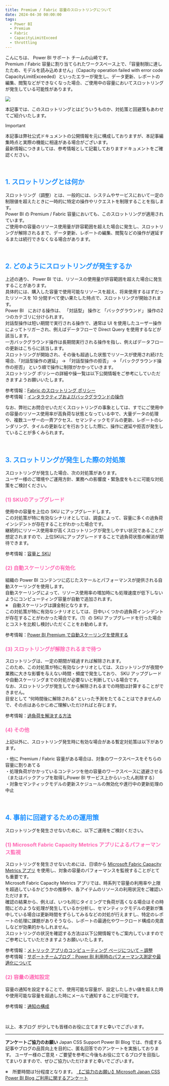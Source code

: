 ```yaml
---
title: Premium / Fabric 容量のスロットリングについて
date: 2024-04-30 00:00:00
tags:
  - Power BI
  - Premium
  - Fabric 
  - CapacityLimitExceed
  - throttling
---  
```



こんにちは、 Power BI サポート チームの山崎です。  
Premium / Fabric 容量に割り当てられたワークスペース上で、「容量制限に達したため、モデルを読み込めません」（Capacity operation failed with error code CapacityLimitExceeded）といったエラーが発生し、データ更新、レポートの編集、閲覧などができなくなった場合、ご使用中の容量においてスロットリングが発生している可能性があります。  

<div align="left">
<img src="1.png">
</div>
</p>  

本記事では、このスロットリングとはどういうものか、対処策と回避策もあわせてご紹介いたします。  

<!-- more -->

> [!IMPORTANT]  
> 本記事は弊社公式ドキュメントの公開情報を元に構成しておりますが、本記事編集時点と実際の機能に相違がある場合がございます。  
> 最新情報につきましては、参考情報として記載しておりますドキュメントをご確認ください。


 </br>

##  <font color="DodgerBlue">1. スロットリングとは何か</font>    

スロットリング（調整）とは、一般的には、システムやサービスにおいて一定の制限値を超えたときに一時的に特定の操作やリクエストを制限することを指します。  
Power BI の Premium / Fabric 容量においても、このスロットリングが適用されています。  
ご使用中の容量のリソース使用量が許容範囲を超えた場合に発生し、スロットリングが解除されるまで、データ更新、レポートの編集、閲覧などの操作が遅延するまたは続行できなくなる場合があります。  

 </br>

## <font color="DodgerBlue">2. どのようにスロットリングが発生するか</font>  

上述の通り、 Power BI では、リソースの使用量が許容範囲を超えた場合に発生することがあります。  
具体的には、購入した容量で使用可能なリソースを超え、将来使用するはずだったリソースを 10 分間すべて使い果たした時点で、スロットリングが開始されます。  
Power BI　における操作は、 「対話型」 操作と 「バックグラウンド」 操作の2つのカテゴリに分けられます。  
対話型操作は短い期間で実行される操作で、通常は UI を使用したユーザー操作によってトリガーされ、例えばデータフローで Direct Query を使用するなどが該当します。  
一方バックグラウンド操作は長期間実行される操作を指し、例えばデータフローの更新はこちらに該当します。  
スロットリングが開始され、その後も超過した状態でリソースが使用され続けた場合、「対話型操作の遅延」 → 「対話型操作の拒否」 → 「バックグラウンド操作の拒否」 という順で操作に制限がかかっていきます。  
スロットリング ポリシーの詳細や操一覧は以下公開情報をご参考にしていただきますようお願いいたします。  

参考情報：[Fabric のスロットリング ポリシー]( https://learn.microsoft.com/ja-jp/fabric/enterprise/throttling)  
参考情報：[インタラクティブおよびバックグラウンドの操作]( https://learn.microsoft.com/ja-jp/power-bi/enterprise/service-premium-interactive-background-operations)  
 

なお、弊社にお問合せいただくスロットリングの事象としては、すでにご使用中の容量のリソース使用率が高負荷な状態となっている中で、大量データの処理や、複数ユーザーの一斉アクセス、セマンティックモデルの更新、レポートのレンダリング、タイルの更新などを行おうとした際に、操作に遅延や拒否が発生していることが多くみられます。  

</br>
  

## <font color="DodgerBlue">3. スロットリングが発生した際の対処策</font>  

スロットリングが発生した場合、次の対処策があります。  
ユーザー様のご環境やご運用方針、業務への影響度・緊急度をもとに可能な対処策をご検討ください。  

### <font color="HotPink">(1) SKUのアップグレード</font> 
使用中の容量を上位の SKU にアップグレードします。  
この対処策が特に有効なシナリオとしては、調査によって、容量に多くの過負荷インシデントが存在することがわかった場合です。  
継続的にリソース使用率が高くスロットリングが発生しやすい状況であることが想定されますので、上位SKUにアップグレードすることで過負荷状態の解消が期待できます。  

参考情報：[容量と SKU](https://learn.microsoft.com/ja-jp/power-bi/enterprise/service-premium-what-is#capacities-and-skus)  


### <font color="HotPink">(2) 自動スケーリングの有効化</font> 

組織の Power BI コンテンツに応じたスケールとパフォーマンスが提供される自動スケーリングを使用します。  
自動スケーリングによって、リソース使用率の増加時にも処理速度が低下しないようにコンピューティング容量が自動で追加されます。  
※　自動スケーリングは課金制となります。  
この対処策が特に有効なシナリオとしては、日中いくつかの過負荷インシデントが存在することがわかった場合です。（1）の SKU アップグレードを行った場合とコストを比較し検討いただくことをお勧めします。  

参考情報：[Power BI Premium で自動スケーリングを使用する](https://learn.microsoft.com/ja-jp/power-bi/enterprise/service-premium-auto-scale)  



### <font color="HotPink">(3) スロットリングが解除されるまで待つ</font>   

スロットリングは、一定の期間が経過すれば解除されます。  
このため、この対処策が特に有効なシナリオとしては、スロットリングが夜間や業務に大きな影響を与えない時間・頻度で発生しており、 SKU アップグレードや自動スケーリングまでの対処が必要ないと判断している場合です。  
なお、スロットリングが発生してから解除されるまでの時間は計算することができません。  
目安として “何時間後に解除される“ といった予測をたてることはできませんので、その点はあらかじめご理解いただければと存じます。  

参考情報：[過負荷を解決する方法](https://learn.microsoft.com/ja-jp/power-bi/enterprise/service-premium-smoothing#how-to-resolve-overload)  

### <font color="HotPink">(4) その他</font>   

上記以外に、スロットリング発生時に有効な場合がある暫定対処策は以下があります。  

・他に Premium / Fabric 容量がある場合は、対象のワークスペースをそちらの容量に割りあてる  
・処理負荷がかかっているコンテンツを他の容量のワークスペースに退避させる（またはバックアップを取得しPower BI サービス上からいったん削除する）  
・対象セマンティックモデルの更新スケジュールの無効化や進行中の更新処理の中止  


 </br>



## <font color="DodgerBlue">4. 事前に回避するための運用策</font>  

スロットリングを発生させないために、以下ご運用をご検討ください。  

### <font color="HotPink">(1) Microsoft Fabric Capacity Metrics アプリによるパフォーマンス監視</font> 

スロットリングを発生させないためには、日頃から [Microsoft Fabric Capacity Metrics アプリ]( https://learn.microsoft.com/ja-jp/fabric/enterprise/metrics-app) を使用し、対象の容量のパフォーマンスを監視することがとても重要です。  
Microsoft Fabric Capacity Metrics アプリでは、時系列で容量の利用率や上限を超過しているかどうかの推移や、各アイテムのリソースの利用状況をご確認いただけます。  
確認の結果から、例えば、いつも同じタイミングで負荷が高くなる場合はその時間にどのような処理が発生しているか分析し、セマンティックモデルの更新が集中している場合は更新時間をずらしてみるなどの対処が行えますし、特定のレポートの処理に課題がありそうなら、レポートの最適化やワークロード構成の見直しなどが効果的かもしれません。  
スロットリングの状況を確認する方法は以下公開情報でもご案内していますのでご参考にしていただきますようお願いいたします。  

参考情報：[メトリック アプリのコンピューティング ページについて – 調整](https://learn.microsoft.com/ja-jp/fabric/enterprise/metrics-app-compute-page#throttling)  
参考情報：[サポートチームブログ：Power BI 利用時のパフォーマンス測定や最適化について](https://jpbap-sqlbi.github.io/blog/powerbi/performance/)  


### <font color="HotPink">(2) 容量の通知設定</font> 

容量の通知を設定することで、使用可能な容量が、設定したしきい値を超えた時や使用可能な容量を超過した時にメールで通知することが可能です。  

参考情報：[通知の構成](https://learn.microsoft.com/ja-jp/fabric/admin/service-admin-premium-capacity-notifications?source=recommendations#configure-capacity-notifications)  

 </br>

以上、本ブログ が少しでも皆様のお役に立てますと幸いでございます。  

---

**アンケートご協力のお願い**
Japan CSS Support Power BI Blog では、作成する記事やブログの品質向上を目的に、匿名回答でのアンケートを実施しております。
ユーザー様のご意見・ご要望を参考に今後もお役に立てるブログを目指してまいりますので、ぜひご協力いただけますと幸いでございます。 

※　所要時間は1分程度となります。
[【ご協力のお願い】Microsoft Japan CSS Power BI Blog ご利用に関するアンケート](https://jpbap-sqlbi.github.io/blog/powerbi/pbi_blogsurvey2022/)